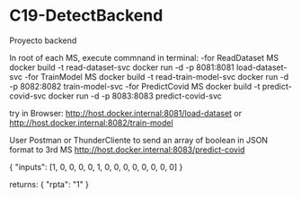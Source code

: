 # C19-DetectBackend
Proyecto backend

In root of each MS, execute commnand in terminal:
-for ReadDataset MS
docker build -t read-dataset-svc
docker run -d -p 8081:8081 load-dataset-svc
-for TrainModel MS
docker build -t read-train-model-svc
docker run -d -p 8082:8082 train-model-svc
-for PredictCovid MS
docker build -t predict-covid-svc
docker run -d -p 8083:8083 predict-covid-svc

try in Browser:
http://host.docker.internal:8081/load-dataset
or 
http://host.docker.internal:8082/train-model

User Postman or ThunderCliente to send an array of boolean in JSON format to 3rd MS
http://host.docker.internal:8083/predict-covid

{
    "inputs": [1, 0, 0, 0, 0, 1, 0, 0, 0, 0, 0, 0, 0, 0]
}

returns:
{
  "rpta": "1"
}
